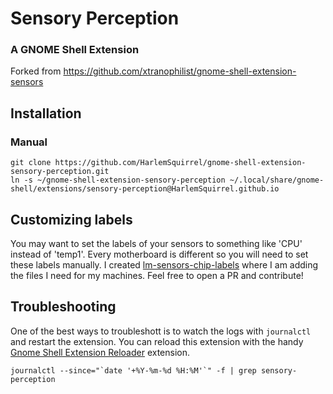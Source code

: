 # Sensory Perception
### A GNOME Shell Extension

Forked from https://github.com/xtranophilist/gnome-shell-extension-sensors

## Installation

### Manual

```
git clone https://github.com/HarlemSquirrel/gnome-shell-extension-sensory-perception.git
ln -s ~/gnome-shell-extension-sensory-perception ~/.local/share/gnome-shell/extensions/sensory-perception@HarlemSquirrel.github.io
```

## Customizing labels

You may want to set the labels of your sensors to something like 'CPU' instead of 'temp1'. Every motherboard is different so you will need to set these labels manually. I created [lm-sensors-chip-labels](https://github.com/HarlemSquirrel/lm-sensors-chip-labels) where I am adding the files I need for my machines. Feel free to open a PR and contribute!

## Troubleshooting

One of the best ways to troubleshott is to watch the logs with `journalctl` and restart the extension. You can reload this extension with the handy [Gnome Shell Extension Reloader](https://extensions.gnome.org/extension/1137/gnome-shell-extension-reloader/) extension.

```
journalctl --since="`date '+%Y-%m-%d %H:%M'`" -f | grep sensory-perception
```
